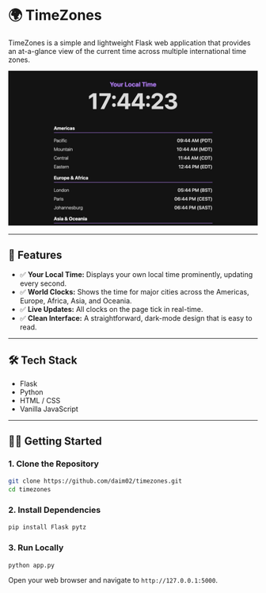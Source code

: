 # 🌍 TimeZones

TimeZones is a simple and lightweight Flask web application that provides an at-a-glance view of the current time across multiple international time zones.

![App Screenshot](screenshot.jpg) 

---

## 🚀 Features

- ✅ **Your Local Time:** Displays your own local time prominently, updating every second.
- ✅ **World Clocks:** Shows the time for major cities across the Americas, Europe, Africa, Asia, and Oceania.
- ✅ **Live Updates:** All clocks on the page tick in real-time.
- ✅ **Clean Interface:** A straightforward, dark-mode design that is easy to read.

---

## 🛠️ Tech Stack

- Flask
- Python
- HTML / CSS
- Vanilla JavaScript

---

## 🧑‍💻 Getting Started

### 1. Clone the Repository

```bash
git clone https://github.com/daim02/timezones.git
cd timezones
```

### 2. Install Dependencies
```bash
pip install Flask pytz
```

### 3. Run Locally

```bash
python app.py
```

Open your web browser and navigate to `http://127.0.0.1:5000`.

